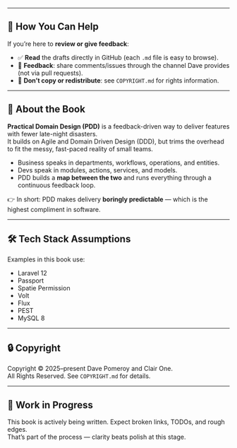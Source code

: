 
---

## 🙌 How You Can Help
If you’re here to **review or give feedback**:
- ✅ **Read** the drafts directly in GitHub (each `.md` file is easy to browse).  
- 📝 **Feedback**: share comments/issues through the channel Dave provides (not via pull requests).  
- 🚫 **Don’t copy or redistribute**: see `COPYRIGHT.md` for rights information.  

---

## 📖 About the Book
**Practical Domain Design (PDD)** is a feedback-driven way to deliver features with fewer late-night disasters.  
It builds on Agile and Domain Driven Design (DDD), but trims the overhead to fit the messy, fast-paced reality of small teams.  

- Business speaks in departments, workflows, operations, and entities.  
- Devs speak in modules, actions, services, and models.  
- PDD builds a **map between the two** and runs everything through a continuous feedback loop.  

👉 In short: PDD makes delivery **boringly predictable** — which is the highest compliment in software.

---

## 🛠 Tech Stack Assumptions
Examples in this book use:  
- Laravel 12  
- Passport  
- Spatie Permission  
- Volt  
- Flux  
- PEST  
- MySQL 8  

---

## 🔒 Copyright
Copyright © 2025–present Dave Pomeroy and Clair One.  
All Rights Reserved. See `COPYRIGHT.md` for details.  

---

## 🚧 Work in Progress
This book is actively being written. Expect broken links, TODOs, and rough edges.  
That’s part of the process — clarity beats polish at this stage.
